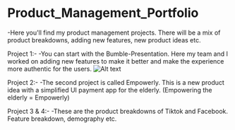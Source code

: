 # Product_Management_Portfolio

-Here you'll find my product management projects.
There will be a mix of product breakdowns, adding new features, new product ideas etc.



Project 1:-
-You can start with the Bumble-Presentation. Here my team and I worked on adding new features to make it better and make the experience more authentic for the users.
![Alt text](Images/bumblel-summary.png)


Project 2:-
-The second project is called Empowerly. This is a new product idea with a simplified UI payment app for the elderly. (Empowering the elderly = Empowerly)

Project 3 & 4:-
-These are the product breakdowns of Tiktok and Facebook. Feature breakdown, demography etc.




